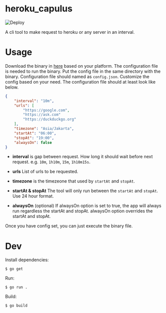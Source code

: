 # heroku_capulus

![Deploy](https://github.com/traperwaze/heroku_capulus/workflows/Deploy/badge.svg)

A cli tool to make request to heroku or any server in an interval.

# Usage

Download the binary in [here](https://github.com/9d4/heroku_capulus/releases) based on your platform.
The configuration file is needed to run the binary. Put the config file in the same directory with the binary.
Configuration file should named as `config.json`. Customize the config based on your need.
The configuration file should at least look like below.

```json
{
    "interval": "10m",
    "urls": [
        "https://google.com",
        "https://ask.com"
        "https://duckduckgo.org"
    ],
    "timezone": "Asia/Jakarta",
    "startAt": "06:00",
    "stopAt": "19:00",
    "alwaysOn": false
}
```

- **interval** is gap between request. How long it should wait before next request.
e.g. `10m`, `1h10m`, `15m`, `1h10m15s`.

- **urls** List of urls to be requested.

- **timezone** is the timezeone that used by `startAt` and `stopAt`.

- **startAt & stopAt** The tool will only run between the `startAt` and `stopAt`. Use 24 hour format.

- **alwaysOn** (optional) If alwaysOn option is set to true, the app will always run regardless the startAt and stopAt. alwaysOn option overrides the startAt and stopAt.

Once you have config set, you can just execute the binary file.

# Dev

Install dependencies:

```
$ go get
```

Run:

```
$ go run .
```

Build:

```
$ go build
```
